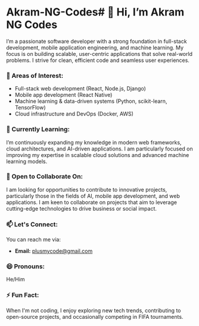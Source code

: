 # Akram-NG-Codes# 👋 Hi, I’m Akram NG Codes

I’m a passionate software developer with a strong foundation in full-stack development, mobile application engineering, and machine learning. My focus is on building scalable, user-centric applications that solve real-world problems. I strive for clean, efficient code and seamless user experiences.

### 👀 Areas of Interest:
- Full-stack web development (React, Node.js, Django)
- Mobile app development (React Native)
- Machine learning & data-driven systems (Python, scikit-learn, TensorFlow)
- Cloud infrastructure and DevOps (Docker, AWS)

### 🌱 Currently Learning:
I’m continuously expanding my knowledge in modern web frameworks, cloud architectures, and AI-driven applications. I am particularly focused on improving my expertise in scalable cloud solutions and advanced machine learning models.

### 💼 Open to Collaborate On:
I am looking for opportunities to contribute to innovative projects, particularly those in the fields of AI, mobile app development, and web applications. I am keen to collaborate on projects that aim to leverage cutting-edge technologies to drive business or social impact.

### 📫 Let's Connect:
You can reach me via:
- **Email:** plusmycode@gmail.com


### 😄 Pronouns:
He/Him

### ⚡ Fun Fact:
When I'm not coding, I enjoy exploring new tech trends, contributing to open-source projects, and occasionally competing in FIFA tournaments.
